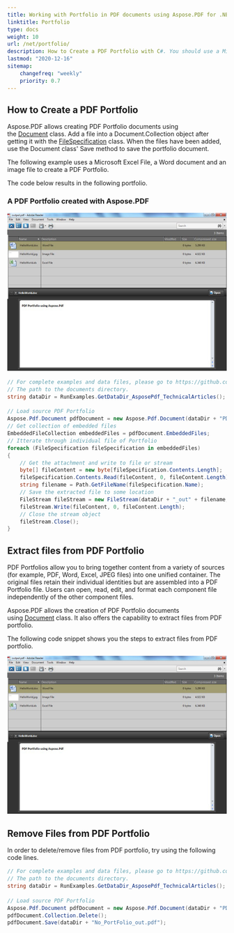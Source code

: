 ```yaml
---
title: Working with Portfolio in PDF documents using Aspose.PDF for .NET
linktitle: Portfolio
type: docs
weight: 10
url: /net/portfolio/
description: How to Create a PDF Portfolio with C#. You should use a Microsoft Excel File, a Word document, and an image file to create a PDF Portfolio.
lastmod: "2020-12-16"
sitemap:
    changefreq: "weekly"
    priority: 0.7
---
```


## How to Create a PDF Portfolio

Aspose.PDF allows creating PDF Portfolio documents using the [Document](https://apireference.aspose.com/net/pdf/aspose.pdf/document) class. Add a file into a Document.Collection object after getting it with the [FileSpecification](https://apireference.aspose.com/net/pdf/aspose.pdf/filespecification) class. When the files have been added, use the Document class' Save method to save the portfolio document.

The following example uses a Microsoft Excel File, a Word document and an image file to create a PDF Portfolio.

The code below results in the following portfolio.

### A PDF Portfolio created with Aspose.PDF

![A PDF Portfolio created with Aspose.PDF for .NET](working-with-pdf-portfolio_1.jpg)

```csharp
// For complete examples and data files, please go to https://github.com/aspose-pdf/Aspose.PDF-for-.NET
// The path to the documents directory.
string dataDir = RunExamples.GetDataDir_AsposePdf_TechnicalArticles();

// Load source PDF Portfolio
Aspose.Pdf.Document pdfDocument = new Aspose.Pdf.Document(dataDir + "PDFPortfolio.pdf");
// Get collection of embedded files
EmbeddedFileCollection embeddedFiles = pdfDocument.EmbeddedFiles;
// Itterate through individual file of Portfolio
foreach (FileSpecification fileSpecification in embeddedFiles)
{
    // Get the attachment and write to file or stream
    byte[] fileContent = new byte[fileSpecification.Contents.Length];
    fileSpecification.Contents.Read(fileContent, 0, fileContent.Length);
    string filename = Path.GetFileName(fileSpecification.Name);
    // Save the extracted file to some location
    FileStream fileStream = new FileStream(dataDir + "_out" + filename, FileMode.Create);
    fileStream.Write(fileContent, 0, fileContent.Length);
    // Close the stream object
    fileStream.Close();
}
```

## Extract files from PDF Portfolio

PDF Portfolios allow you to bring together content from a variety of sources (for example, PDF, Word, Excel, JPEG files) into one unified container. The original files retain their individual identities but are assembled into a PDF Portfolio file. Users can open, read, edit, and format each component file independently of the other component files.

Aspose.PDF allows the creation of PDF Portfolio documents using [Document](https://apireference.aspose.com/net/pdf/aspose.pdf/document) class. It also offers the capability to extract files from PDF portfolio.

The following code snippet shows you the steps to extract files from PDF portfolio.

![Extract files from PDF Portfolio](working-with-pdf-portfolio_2.jpg)

## Remove Files from PDF Portfolio

In order to delete/remove files from PDF portfolio, try using the following code lines.

```csharp
// For complete examples and data files, please go to https://github.com/aspose-pdf/Aspose.PDF-for-.NET
// The path to the documents directory.
string dataDir = RunExamples.GetDataDir_AsposePdf_TechnicalArticles();

// Load source PDF Portfolio
Aspose.Pdf.Document pdfDocument = new Aspose.Pdf.Document(dataDir + "PDFPortfolio.pdf");
pdfDocument.Collection.Delete();
pdfDocument.Save(dataDir + "No_PortFolio_out.pdf");
```
